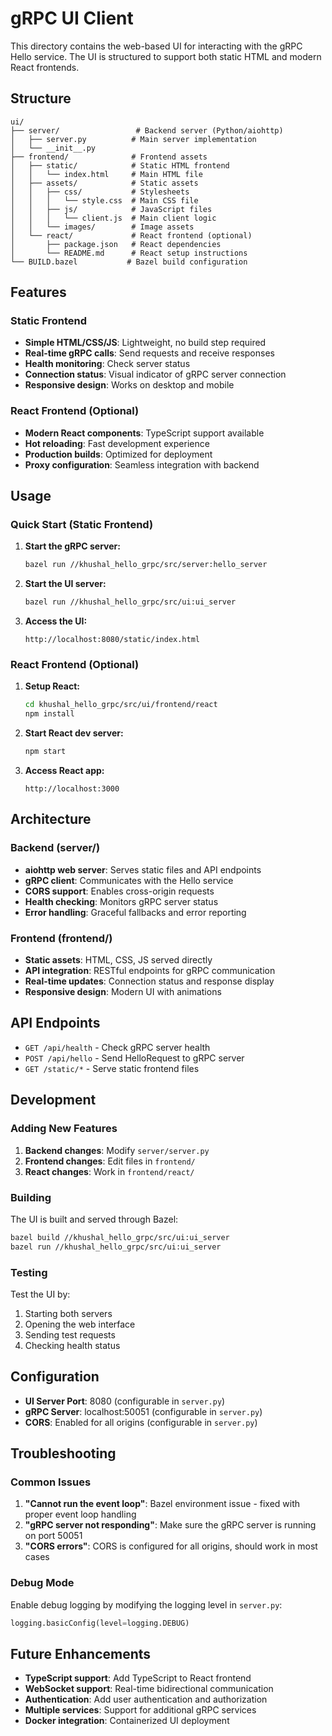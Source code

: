 # gRPC UI Client

This directory contains the web-based UI for interacting with the gRPC Hello service. The UI is structured to support both static HTML and modern React frontends.

## Structure

```
ui/
├── server/                 # Backend server (Python/aiohttp)
│   ├── server.py          # Main server implementation
│   └── __init__.py
├── frontend/              # Frontend assets
│   ├── static/            # Static HTML frontend
│   │   └── index.html     # Main HTML file
│   ├── assets/            # Static assets
│   │   ├── css/           # Stylesheets
│   │   │   └── style.css  # Main CSS file
│   │   ├── js/            # JavaScript files
│   │   │   └── client.js  # Main client logic
│   │   └── images/        # Image assets
│   └── react/             # React frontend (optional)
│       ├── package.json   # React dependencies
│       └── README.md      # React setup instructions
└── BUILD.bazel           # Bazel build configuration
```

## Features

### Static Frontend
- **Simple HTML/CSS/JS**: Lightweight, no build step required
- **Real-time gRPC calls**: Send requests and receive responses
- **Health monitoring**: Check server status
- **Connection status**: Visual indicator of gRPC server connection
- **Responsive design**: Works on desktop and mobile

### React Frontend (Optional)
- **Modern React components**: TypeScript support available
- **Hot reloading**: Fast development experience
- **Production builds**: Optimized for deployment
- **Proxy configuration**: Seamless integration with backend

## Usage

### Quick Start (Static Frontend)

1. **Start the gRPC server:**
   ```bash
   bazel run //khushal_hello_grpc/src/server:hello_server
   ```

2. **Start the UI server:**
   ```bash
   bazel run //khushal_hello_grpc/src/ui:ui_server
   ```

3. **Access the UI:**
   ```
   http://localhost:8080/static/index.html
   ```

### React Frontend (Optional)

1. **Setup React:**
   ```bash
   cd khushal_hello_grpc/src/ui/frontend/react
   npm install
   ```

2. **Start React dev server:**
   ```bash
   npm start
   ```

3. **Access React app:**
   ```
   http://localhost:3000
   ```

## Architecture

### Backend (server/)
- **aiohttp web server**: Serves static files and API endpoints
- **gRPC client**: Communicates with the Hello service
- **CORS support**: Enables cross-origin requests
- **Health checking**: Monitors gRPC server status
- **Error handling**: Graceful fallbacks and error reporting

### Frontend (frontend/)
- **Static assets**: HTML, CSS, JS served directly
- **API integration**: RESTful endpoints for gRPC communication
- **Real-time updates**: Connection status and response display
- **Responsive design**: Modern UI with animations

## API Endpoints

- `GET /api/health` - Check gRPC server health
- `POST /api/hello` - Send HelloRequest to gRPC server
- `GET /static/*` - Serve static frontend files

## Development

### Adding New Features

1. **Backend changes**: Modify `server/server.py`
2. **Frontend changes**: Edit files in `frontend/`
3. **React changes**: Work in `frontend/react/`

### Building

The UI is built and served through Bazel:
```bash
bazel build //khushal_hello_grpc/src/ui:ui_server
bazel run //khushal_hello_grpc/src/ui:ui_server
```

### Testing

Test the UI by:
1. Starting both servers
2. Opening the web interface
3. Sending test requests
4. Checking health status

## Configuration

- **UI Server Port**: 8080 (configurable in `server.py`)
- **gRPC Server**: localhost:50051 (configurable in `server.py`)
- **CORS**: Enabled for all origins (configurable in `server.py`)

## Troubleshooting

### Common Issues

1. **"Cannot run the event loop"**: Bazel environment issue - fixed with proper event loop handling
2. **"gRPC server not responding"**: Make sure the gRPC server is running on port 50051
3. **"CORS errors"**: CORS is configured for all origins, should work in most cases

### Debug Mode

Enable debug logging by modifying the logging level in `server.py`:
```python
logging.basicConfig(level=logging.DEBUG)
```

## Future Enhancements

- **TypeScript support**: Add TypeScript to React frontend
- **WebSocket support**: Real-time bidirectional communication
- **Authentication**: Add user authentication and authorization
- **Multiple services**: Support for additional gRPC services
- **Docker integration**: Containerized UI deployment 